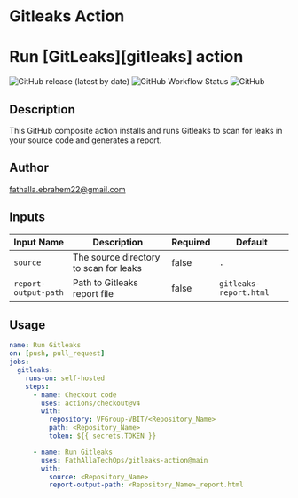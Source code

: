 # Gitleaks Action

# Run [GitLeaks][gitleaks] action

![GitHub release (latest by date)](https://img.shields.io/github/v/release/yourusername/gitleaks-action)
![GitHub Workflow Status](https://img.shields.io/github/actions/workflow/status/yourusername/gitleaks-action/ci.yml)
![GitHub](https://img.shields.io/github/license/yourusername/gitleaks-action)


## Description

This GitHub composite action installs and runs Gitleaks to scan for leaks in your source code and generates a report.

## Author

[fathalla.ebrahem22@gmail.com](mailto:fathalla.ebrahem@gmail.com)

## Inputs

| Input Name       | Description                           | Required | Default                   |
|------------------|---------------------------------------|----------|---------------------------|
| `source`         | The source directory to scan for leaks| false    | `.`                       |
| `report-output-path` | Path to Gitleaks report file      | false    | `gitleaks-report.html`    |

## Usage

```yaml
name: Run Gitleaks
on: [push, pull_request]
jobs:
  gitleaks:
    runs-on: self-hosted
    steps:
      - name: Checkout code
        uses: actions/checkout@v4
        with:
          repository: VFGroup-VBIT/<Repository_Name>
          path: <Repository_Name>
          token: ${{ secrets.TOKEN }}

      - name: Run Gitleaks
        uses: FathAllaTechOps/gitleaks-action@main
        with:
          source: <Repository_Name>
          report-output-path: <Repository_Name>_report.html
```

